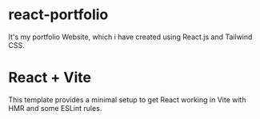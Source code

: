 # react-portfolio
It's my portfolio Website, which i have created using React.js and Tailwind CSS.

# React + Vite
This template provides a minimal setup to get React working in Vite with HMR and some ESLint rules.
